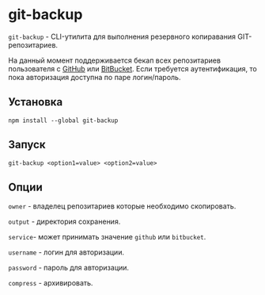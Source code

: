 # git-backup

```git-backup``` - CLI-утилита для выполнения резервного копиравания GIT-репозитариев.

На данный момент поддерживается бекап всех репозитариев пользователя с [GitHub](https://github.com/) или [BitBucket](https://bitbucket.com/). Если требуется аутентификация, то пока авторизация доступна по паре логин/пароль.

## Установка

```npm install --global git-backup```

## Запуск

```git-backup <option1=value> <option2=value>```

## Опции

```owner``` - владелец репозитариев которые необходимо скопировать.

```output``` - директория сохранения.

```service```- может принимать значение ```github``` или ```bitbucket```.

```username``` - логин для авторизации.

```password``` - пароль для авторизации.

```compress``` - архивировать.